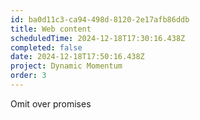 ```yaml
---
id: ba0d11c3-ca94-498d-8120-2e17afb86ddb
title: Web content
scheduledTime: 2024-12-18T17:30:16.438Z
completed: false
date: 2024-12-18T17:50:16.438Z
project: Dynamic Momentum
order: 3
---
```


Omit over promises
